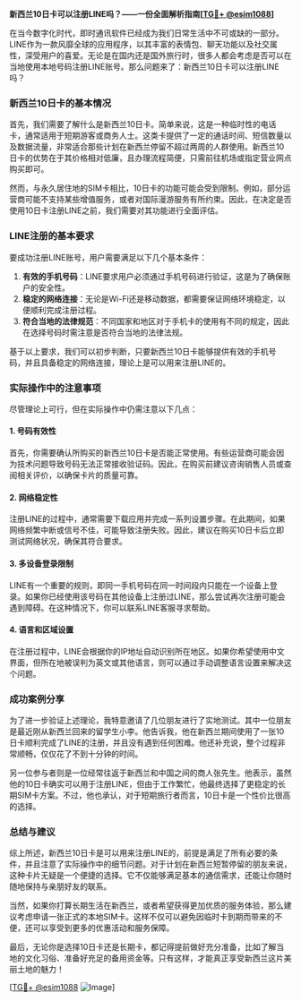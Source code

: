 **新西兰10日卡可以注册LINE吗？——一份全面解析指南[[TG💪+ @esim1088](https://t.me/s/esim1088)]**

在当今数字化时代，即时通讯软件已经成为我们日常生活中不可或缺的一部分。LINE作为一款风靡全球的应用程序，以其丰富的表情包、聊天功能以及社交属性，深受用户的喜爱。无论是在国内还是国外旅行时，很多人都会考虑是否可以在当地使用本地号码注册LINE账号。那么问题来了：新西兰10日卡可以注册LINE吗？

### 新西兰10日卡的基本情况

首先，我们需要了解什么是新西兰10日卡。简单来说，这是一种临时性的电话卡，通常适用于短期游客或商务人士。这类卡提供了一定的通话时间、短信数量以及数据流量，非常适合那些计划在新西兰停留不超过两周的人群使用。新西兰10日卡的优势在于其价格相对低廉，且办理流程简便，只需前往机场或指定营业网点购买即可。

然而，与永久居住地的SIM卡相比，10日卡的功能可能会受到限制。例如，部分运营商可能不支持某些增值服务，或者对国际漫游服务有所约束。因此，在决定是否使用10日卡注册LINE之前，我们需要对其功能进行全面评估。

### LINE注册的基本要求

要成功注册LINE账号，用户需要满足以下几个基本条件：

1. **有效的手机号码**：LINE要求用户必须通过手机号码进行验证，这是为了确保账户的安全性。
2. **稳定的网络连接**：无论是Wi-Fi还是移动数据，都需要保证网络环境稳定，以便顺利完成注册过程。
3. **符合当地的法律规范**：不同国家和地区对于手机卡的使用有不同的规定，因此在选择号码时需注意是否符合当地的法律法规。

基于以上要求，我们可以初步判断，只要新西兰10日卡能够提供有效的手机号码，并且具备稳定的网络连接，理论上是可以用来注册LINE的。

### 实际操作中的注意事项

尽管理论上可行，但在实际操作中仍需注意以下几点：

#### 1. **号码有效性**
   首先，你需要确认所购买的新西兰10日卡是否能正常使用。有些运营商可能会因为技术问题导致号码无法正常接收验证码。因此，在购买前建议咨询销售人员或查阅相关评价，以确保卡片的质量可靠。

#### 2. **网络稳定性**
   注册LINE的过程中，通常需要下载应用并完成一系列设置步骤。在此期间，如果网络频繁中断或信号不佳，可能导致注册失败。因此，建议在购买10日卡后立即测试网络状况，确保其符合要求。

#### 3. **多设备登录限制**
   LINE有一个重要的规则，即同一手机号码在同一时间段内只能在一个设备上登录。如果你已经使用该号码在其他设备上注册过LINE，那么尝试再次注册可能会遇到障碍。在这种情况下，你可以联系LINE客服寻求帮助。

#### 4. **语言和区域设置**
   在注册过程中，LINE会根据你的IP地址自动识别所在地区。如果你希望使用中文界面，但所在地被误判为英文或其他语言，则可以通过手动调整语言设置来解决这个问题。

### 成功案例分享

为了进一步验证上述理论，我特意邀请了几位朋友进行了实地测试。其中一位朋友是最近刚从新西兰回来的留学生小李。他告诉我，他在新西兰期间使用了一张10日卡顺利完成了LINE的注册，并且没有遇到任何困难。他还补充说，整个过程非常顺畅，仅仅花了不到十分钟的时间。

另一位参与者则是一位经常往返于新西兰和中国之间的商人张先生。他表示，虽然他的10日卡确实可以用于注册LINE，但由于工作繁忙，他最终选择了更稳定的长期SIM卡方案。不过，他也承认，对于短期旅行者而言，10日卡是一个性价比很高的选择。

### 总结与建议

综上所述，新西兰10日卡是可以用来注册LINE的，前提是满足了所有必要的条件，并且注意了实际操作中的细节问题。对于计划在新西兰短暂停留的朋友来说，这种卡片无疑是一个便捷的选择。它不仅能够满足基本的通信需求，还能让你随时随地保持与亲朋好友的联系。

当然，如果你打算长期生活在新西兰，或者希望获得更加优质的服务体验，那么建议考虑申请一张正式的本地SIM卡。这样不仅可以避免因临时卡到期而带来的不便，还可以享受到更多的优惠活动和服务保障。

最后，无论你是选择10日卡还是长期卡，都记得提前做好充分准备，比如了解当地的文化习俗、准备好充足的备用资金等。只有这样，才能真正享受新西兰这片美丽土地的魅力！

[[TG💪+ @esim1088](https://t.me/s/esim1088) ![Image](https://i.postimg.cc/4NQfJmqS/Snipaste-2025-05-13-00-14-12.png)]